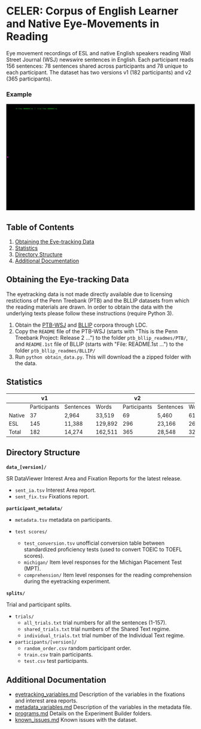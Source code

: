 # CELER: Corpus of English Learner and Native Eye-Movements in Reading

Eye movement recordings of ESL and native English speakers reading Wall Street Journal (WSJ) newswire sentences in English. Each participant reads 156 sentences: 78 sentences shared across participants and 78 unique to each participant. The dataset has two versions v1 (182 participants) and v2 (365 participants).

### Example

![](full_trial.gif)


## Table of Contents

1. [Obtaining the Eye-tracking Data](#obtaining)    
2. [Statistics](#statistics)  
3. [Directory Structure](#files)
4. [Additional Documentation](#docs)

<a name="obtaining">

## Obtaining the Eye-tracking Data 

</a>

The eyetracking data is not made directly available due to licensing restictions of the Penn Treebank (PTB) and the BLLIP datasets from which the reading materials are drawn. In order to obtain the data with the underlying texts please follow these instructions (require Python 3).

1. Obtain the [PTB-WSJ](https://catalog.ldc.upenn.edu/LDC95T7) and [BLLIP](https://catalog.ldc.upenn.edu/LDC2000T43) corpora through LDC.
2. Copy the `README` file of the PTB-WSJ (starts with "This is the Penn Treebank Project: Release 2 ...") to the folder `ptb_bllip_readmes/PTB/`, and `README.1st` file of BLLIP (starts with "File:  README.1st ...") to the folder `ptb_bllip_readmes/BLLIP/`
3. Run `python obtain_data.py`. This will download the a zipped folder with the data.

<a name="statistics">

## Statistics

</a>

|         |v1            |          |          | v2           |           |        |
| ---     | ---          | ---      | ---      | ---          | ---       | ---    |
|         | Participants | Sentences| Words    | Participants | Sentences | Words  |
| Native  | 37           |  2,964   |   33,519 |  69          | 5,460     | 61,272 |
| ESL     | 145          |  11,388  |  129,892 |  296         | 23,166    | 260,888|
| Total   | 182          |  14,274  | 162,511  |  365         | 28,548    | 321,260 |

<a name="files">

## Directory Structure 

</a>

**`data_[version]/`**

SR DataViewer Interest Area and Fixation Reports for the latest release. 

- `sent_ia.tsv` Interest Area report.  
- `sent_fix.tsv` Fixations report. 

**`participant_metadata/`**

- `metadata.tsv` metadata on participants.

- `test scores/`
    - `test_conversion.tsv` unofficial conversion table between standardized proficiency tests (used to convert TOEIC to TOEFL scores).  
    - `michigan/` Item level responses for the Michigan Placement Test (MPT).   
    - `comprehension/` Item level responses for the reading comprehension during the eyetracking experiment.  

**`splits/`**

Trial and participant splits.

- `trials/`
    - `all_trials.txt` trial numbers for all the sentences (1-157).
    - `shared_trials.txt` trial numbers of the Shared Text regime.
    - `individual_trials.txt` trial number of the Individual Text regime.
- `participants/[version]/`
    - `random_order.csv` random participant order.
    - `train.csv` train participants.
    - `test.csv` test participants.

<a name="docs">

## Additional Documentation

</a>

- [eyetracking_variables.md](documentation/eyetracking_variables.md) Description of the variables in the fixations and interest area reports.
- [metadata_variables.md](documentation/metadata_variables.md) Description of the variables in the metadata file.
- [programs.md](documentation/EB_programs) Details on the Experiment Builder folders.
- [known_issues.md](documentation/known_issues.md) Known issues with the dataset.
